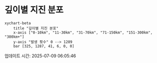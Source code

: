 # 깊이별 지진 분포

```mermaid
xychart-beta
    title "깊이별 지진 분포"
    x-axis ["0-10km", "11-30km", "31-70km", "71-150km", "151-300km", "300km+"]
    y-axis "발생 횟수" 0 --> 1289
    bar [325, 1287, 41, 6, 0, 0]
```

업데이트 시간: 2025-07-09 06:05:46

